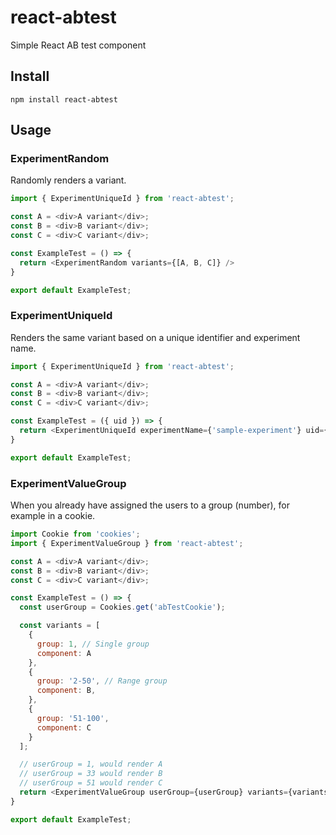 # react-abtest

Simple React AB test component

## Install

`npm install react-abtest`

## Usage

### ExperimentRandom

Randomly renders a variant.

```js
import { ExperimentUniqueId } from 'react-abtest';

const A = <div>A variant</div>;
const B = <div>B variant</div>;
const C = <div>C variant</div>;

const ExampleTest = () => {
  return <ExperimentRandom variants={[A, B, C]} />
}

export default ExampleTest;
```

### ExperimentUniqueId

Renders the same variant based on a unique identifier and experiment name.

```js
import { ExperimentUniqueId } from 'react-abtest';

const A = <div>A variant</div>;
const B = <div>B variant</div>;
const C = <div>C variant</div>;

const ExampleTest = ({ uid }) => {
  return <ExperimentUniqueId experimentName={'sample-experiment'} uid={uid} variants={[A, B, C]} />
}

export default ExampleTest;
```

### ExperimentValueGroup

When you already have assigned the users to a group (number), for example in a cookie.

```js
import Cookie from 'cookies';
import { ExperimentValueGroup } from 'react-abtest';

const A = <div>A variant</div>;
const B = <div>B variant</div>;
const C = <div>C variant</div>;

const ExampleTest = () => {
  const userGroup = Cookies.get('abTestCookie');

  const variants = [
    {
      group: 1, // Single group
      component: A
    },
    {
      group: '2-50', // Range group
      component: B,
    },
    {
      group: '51-100',
      component: C
    }
  ];

  // userGroup = 1, would render A
  // userGroup = 33 would render B
  // userGroup = 51 would render C
  return <ExperimentValueGroup userGroup={userGroup} variants={variants} />;
}

export default ExampleTest;
```
